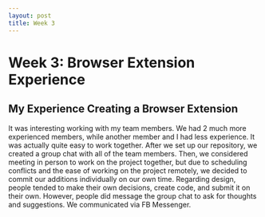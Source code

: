 ```yaml
---
layout: post
title: Week 3
---
```


# Week 3: Browser Extension Experience

## My Experience Creating a Browser Extension

It was interesting working with my team members. We had 2 much more experienced members, while another member and I had less experience. It was actually quite easy to work together. After we set up our repository, we created a group chat with all of the team members. Then, we considered meeting in person to work on the project together, but due to scheduling conflicts and the ease of working on the project remotely, we decided to commit our additions individually on our own time. Regarding design, people tended to make their own decisions, create code, and submit it on their own. However, people did message the group chat to ask for thoughts and suggestions. We communicated via FB Messenger.